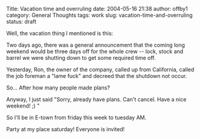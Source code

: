 Title: Vacation time and overruling
date: 2004-05-16 21:38
author: offby1
category: General Thoughts
tags: work
slug: vacation-time-and-overruling
status: draft

Well, the vacation thing I mentioned is this:

Two days ago, there was a general announcement that the coming long weekend would be three days off for the whole crew \-- lock, stock and barrel we were shutting down to get some required time off.

Yesterday, Ron, the owner of the company, called up from California, called the job foreman a "lame fuck" and decreed that the shutdown not occur.

So\... After how many people made plans?

Anyway, I just said "Sorry, already have plans. Can't cancel. Have a nice weekend! ;) "

So I'll be in E-town from friday this week to tuesday AM.

Party at my place saturday! Everyone is invited!
